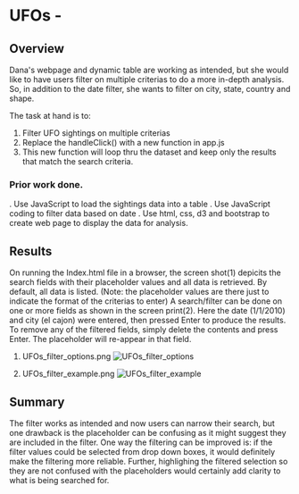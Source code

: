 # UFOs - 


## Overview
Dana's webpage and dynamic table are working as intended, but she would like to have users filter on multiple criterias to do a more in-depth analysis. So, in addition to the date filter, she wants to filter on city, state, country and shape.

The task at hand is to:

1. Filter UFO sightings on multiple criterias
2. Replace the handleClick() with a new function in app.js
3. This new function will loop thru the dataset and keep only the results that match the search criteria.


### Prior work done.

. Use JavaScript to load the sightings data into a table
. Use JavaScript coding to filter data based on date
. Use html, css, d3 and bootstrap to create web page to display the data for analysis.


## Results

On running the Index.html file in a browser, the screen shot(1) depicits the search fields with their placeholder values and all data is retrieved. By default, all data is listed.
(Note: the placeholder values are there just to indicate the format of the criterias to enter)
A search/filter can be done on one or more fields as shown in the screen print(2). Here the date (1/1/2010) and city (el cajon) were entered, then pressed Enter to produce the results.
To remove any of the filtered fields, simply delete the contents and press Enter. The placeholder will re-appear in that field.

1. UFOs_filter_options.png
![UFOs_filter_options](https://user-images.githubusercontent.com/78666055/118411907-0febdd00-b665-11eb-837f-14132ef153ee.png)

2. UFOs_filter_example.png
![UFOs_filter_example](https://user-images.githubusercontent.com/78666055/118411912-167a5480-b665-11eb-8808-231d5adc7eea.png)


## Summary

The filter works as intended and now users can narrow their search, but one drawback is the placeholder can be confusing as it might suggest they are included in the filter.
One way the filtering can be improved is: if the filter values could be selected from drop down boxes, it would definitely make the filtering more reliable.
Further, highlighing the filtered selection so they are not confused with the placeholders would certainly add clarity to what is being searched for.


